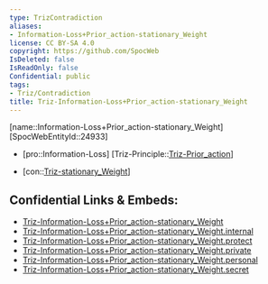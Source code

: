 ```yaml
---
type: TrizContradiction
aliases:
- Information-Loss+Prior_action-stationary_Weight
license: CC BY-SA 4.0
copyright: https://github.com/SpocWeb
IsDeleted: false
IsReadOnly: false
Confidential: public
tags: 
- Triz/Contradiction
title: Triz-Information-Loss+Prior_action-stationary_Weight
---
```

[name::Information-Loss+Prior_action-stationary_Weight]
[SpocWebEntityId::24933]
+ [pro::Information-Loss]
[Triz-Principle::[Triz-Prior_action](tech/Triz/Principle/Triz-Prior_action.md)]
- [con::[Triz-stationary_Weight](tech/Triz/Parameter/Triz-stationary_Weight.md)]



## Confidential Links & Embeds: 
- [Triz-Information-Loss+Prior_action-stationary_Weight](../../../../_public/tech/Triz/Contradict/Triz-Information-Loss+Prior_action-stationary_Weight.md) 
- [Triz-Information-Loss+Prior_action-stationary_Weight.internal](../../../../_internal/tech/Triz/Contradict/Triz-Information-Loss+Prior_action-stationary_Weight.internal.md) 
- [Triz-Information-Loss+Prior_action-stationary_Weight.protect](../../../../_protect/tech/Triz/Contradict/Triz-Information-Loss+Prior_action-stationary_Weight.protect.md) 
- [Triz-Information-Loss+Prior_action-stationary_Weight.private](../../../../_private/tech/Triz/Contradict/Triz-Information-Loss+Prior_action-stationary_Weight.private.md) 
- [Triz-Information-Loss+Prior_action-stationary_Weight.personal](../../../../_personal/tech/Triz/Contradict/Triz-Information-Loss+Prior_action-stationary_Weight.personal.md) 
- [Triz-Information-Loss+Prior_action-stationary_Weight.secret](../../../../_secret/tech/Triz/Contradict/Triz-Information-Loss+Prior_action-stationary_Weight.secret.md) 

